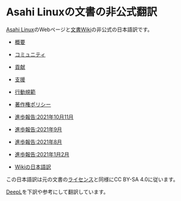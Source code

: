 # Asahi Linuxの文書の非公式翻訳
[Asahi Linux](https://asahilinux.org/)のWebページと[文書Wiki](https://github.com/AsahiLinux/docs)の非公式の日本語訳です。

- [概要](https://github.com/asfdrwe/asahi-linux-translations/blob/main/About.md)
- [コミュニティ](https://github.com/asfdrwe/asahi-linux-translations/blob/main/community.md)
- [貢献](https://github.com/asfdrwe/asahi-linux-translations/blob/main/contribute.md)
- [支援](https://github.com/asfdrwe/asahi-linux-translations/blob/main/support.md)
- [行動規範](https://github.com/asfdrwe/asahi-linux-translations/blob/main/code-of-conduct.md)
- [著作権ポリシー](https://github.com/asfdrwe/asahi-linux-translations/blob/main/copyright.md)

- [進歩報告:2021年10月11月](https://github.com/asfdrwe/asahi-linux-translations/blob/main/PROGRESS20211011.md)
- [進歩報告:2021年9月](https://github.com/asfdrwe/asahi-linux-translations/blob/main/PROGRESS202109.md)
- [進歩報告:2021年8月](https://github.com/asfdrwe/asahi-linux-translations/blob/main/PROGRESS202108.md)
- [進歩報告:2021年1月2月](https://github.com/asfdrwe/asahi-linux-translations/blob/main/PROGRESS20210102.md)

- [Wikiの日本語訳](https://github.com/asfdrwe/asahi-linux-translations/wiki)

この日本語訳は元の文書の[ライセンス](https://github.com/AsahiLinux/docs/blob/main/LICENSE)と同様にCC BY-SA 4.0に従います。

[DeepL](https://www.deepl.com/)を下訳や参考にして翻訳しています。
